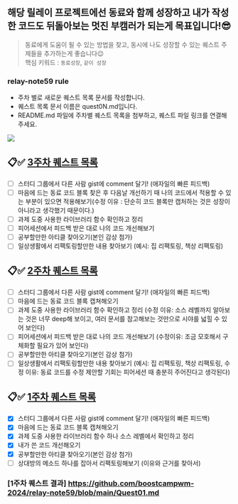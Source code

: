 ## 해당 릴레이 프로젝트에선 동료와 함께 성장하고 내가 작성한 코드도 뒤돌아보는 멋진 부캠러가 되는게 목표입니다!😎
> 동료에게 도움이 될 수 있는 방법을 찾고, 동시에 나도 성장할 수 있는 퀘스트 주제들을 추가하는게 좋습니다😉 <br>
> 핵심 키워드 : `동료성장`, `같이 성장`

### relay-note59 rule
- 주차 별로 새로운 퀘스트 목록 문서를 작성합니다.
- 퀘스트 목록 문서 이름은 quest0N.md입니다.
- README.md 파일에 주차별 퀘스트 목록을 첨부하고, 퀘스트 파일 링크를 연결해주세요.

![](https://i.imgur.com/5yfouXq.png)

## 📋✅ [3주차 퀘스트 목록](https://github.com/boostcampwm-2024/relay-note59/blob/main/Quset03.md)
- [ ] 스터디 그룹에서 다른 사람 gist에 comment 달기! (애자일의 빠른 피드백)
- [ ] 마음에 드는 동료 코드 블록 찾은 후 다음날 개선하기 때 나의 코드에서 적용할 수 있는 부분이 있으면 적용해보기(수정 이유 : 단순히 코드 블록만 캡처하는 것은 성장이 아니라고 생각했기 때문이다.)
- [ ] 과제 도중 사용한 라이브러리 함수 확인하고 정리
- [ ] 피어세션에서 피드백 받은 대로 나의 코드 개선해보기
- [ ] 공부할만한 아티클 찾아오기(본인 감상 첨가)
- [ ] 일상생활에서 리팩토링할만한 내용 찾아보기 (예시: 집 리팩토링, 책상 리팩토링)

## 📋✅ [2주차 퀘스트 목록](https://github.com/boostcampwm-2024/relay-note59/blob/main/Quset02.md)
- [ ] 스터디 그룹에서 다른 사람 gist에 comment 달기! (애자일의 빠른 피드백)
- [ ] 마음에 드는 동료 코드 블록 캡쳐해오기
- [ ] 과제 도중 사용한 라이브러리 함수 확인하고 정리 (수정 이유: 소스 레벨까지 알아보는 것은 너무 deep해 보이고, 여러 문서를 참고해보는 것만으로 시야를 넓힐 수 있어 보인다)
- [ ] 피어세션에서 피드백 받은 대로 나의 코드 개선해보기 (수정이유: 조금 모호해서 구체화할 필요가 있어 보인다)
- [ ] 공부할만한 아티클 찾아오기(본인 감상 첨가)
- [ ] 일상생활에서 리팩토링할만한 내용 찾아보기 (예시: 집 리팩토링, 책상 리팩토링, 수정 이유: 동료 코드를 수정 제안할 기회는 피어세션 때 충분히 주어진다고 생각된다)

## 📋✅ [1주차 퀘스트 목록](https://github.com/boostcampwm-2024/relay-note59/blob/main/Quset01.md)
- [x] 스터디 그룹에서 다른 사람 gist에 comment 달기! (애자일의 빠른 피드백)
- [x] 마음에 드는 동료 코드 블록 캡쳐해오기
- [x] 과제 도중 사용한 라이브러리 함수 하나 소스 레벨에서 확인하고 정리
- [x] 내가 쓴 코드 개선해오기
- [x] 공부할만한 아티클 찾아오기(본인 감상 첨가)
- [ ] 상대방의 메소드 하나를 잡아서 리팩토링해보기 (이유와 근거를 찾아서)
### [1주차 퀘스트 결과] https://github.com/boostcampwm-2024/relay-note59/blob/main/Quest01.md
